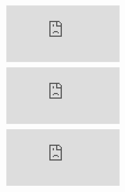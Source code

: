 ![Global/Programming/Python/Librairie|Librairie](https://github.com/PavelSmerdiakov/Security-Notes/blob/main/Global/Programming/Python/Librairie.md)

![Global/Programming/Python/Syntaxe|Syntaxe](https://github.com/PavelSmerdiakov/Security-Notes/blob/main/Global/Programming/Python/Syntaxe.md)

![Global/Programming/Python/Fonctions|Fonctions](https://github.com/PavelSmerdiakov/Security-Notes/blob/main/Global/Programming/Python/Fonctions.md)
